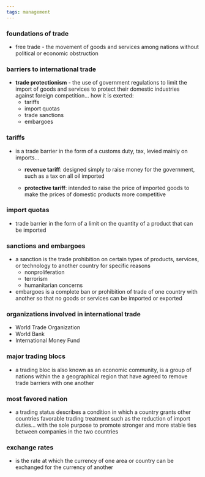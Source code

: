 ```yaml
---
tags: management
---
```


### foundations of trade
- free trade - the movement of goods and services among nations without political or economic obstruction

### barriers to international trade
- **trade protectionism** - the use of government regulations to limit the import of goods and services to protect their domestic industries against foreign competition... how it is exerted:
	- tariffs
	- import quotas
	- trade sanctions
	- embargoes

### tariffs
- is a trade barrier in the form of a customs duty, tax, levied mainly on imports...

	- **revenue tariff**: designed simply to raise money for the government, such as a tax on all oil imported

	- **protective tariff**: intended to raise the price of imported goods to make the prices of domestic products more competitive

### import quotas
- trade barrier in the form of a limit on the quantity of a product that can be imported 

### sanctions and embargoes
- a sanction is the trade prohibition on certain types of products, services, or technology to another country for specific reasons
	- nonproliferation
	- terrorism
	- humanitarian concerns
- embargoes is a complete ban or prohibition of trade of one country with another so that no goods or services can be imported or exported 

### organizations involved in international trade
- World Trade Organization
- World Bank
- International Money Fund

### major trading blocs
- a trading bloc is also known as an economic community, is a group of nations within the a geographical region that have agreed to remove trade barriers with one another

### most favored nation
- a trading status describes a condition in which a country grants other countries favorable trading treatment such as the reduction of import duties... with the sole purpose to promote stronger and more stable ties between companies in the two countries

### exchange rates
- is the rate at which the currency of one area or country can be exchanged for the currency of another

